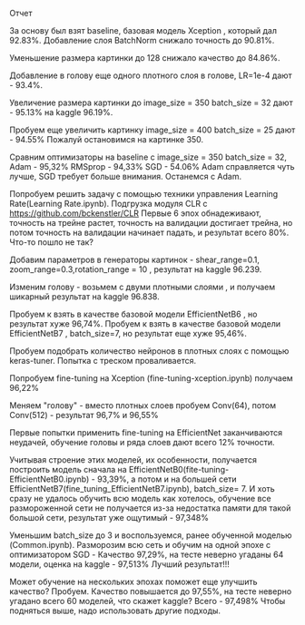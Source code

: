 Отчет 

За основу был взят baseline, базовая модель Xception , который дал 92.83%. Добавление слоя BatchNorm снижало точность до 90.81%. 

Уменьшение размера картинки до 128 снижало качество до 84.86%. 

Добавление в голову еще одного плотного слоя в голове, LR=1e-4 дают - 93.4%.

Увеличение размера картинки до image_size = 350 batch_size = 32 дают - 95.13% на kaggle 96.19%. 

Пробуем еще увеличить картинку image_size = 400 batch_size = 25 дают - 94.55% Пожалуй остановимся на картинке 350. 

Сравним оптимизаторы на baseline с image_size = 350 batch_size = 32, Adam - 95,32%  RMSprop - 94,33% SGD - 54.06% 
Adam справляется чуть лучше, SGD требует больше внимания.  Останемся с Adam. 

Попробуем решить задачу с помощью техники управления Learning Rate(Learning Rate.ipynb). Подгрузка модуля CLR c https://github.com/bckenstler/CLR
Первые 6 эпох обнадеживают, точность на трейне растет, точность на валидации достигает трейна, но потом точность на валидации начинает падать,
и  результат всего 80%. Что-то пошло не так?

Добавим параметров в генераторы картинок   -  shear_range=0.1, zoom_range=0.3,rotation_range = 10 , результат на kaggle 96.239.

Изменим голову - возьмем с двуми плотными слоями , и получаем шикарный результат на kaggle 96.838. 

Пробуем к взять в качестве базовой модели EfficientNetB6 , но результат хуже 96,74%. 
Пробуем к взять в качестве базовой модели EfficientNetB7 , batch_size=7, но результат еще хуже 95,46%. 

Пробуем подобрать количество нейронов в плотных слоях с помощью keras-tuner. Попытка с треском проваливается.

Попробуем fine-tuning на Xception (fine-tuning-xception.ipynb) получаем 96,22%

Меняем "голову" - вместо плотных слоев пробуем Conv(64), потом Conv(512) - результат 96,7% и 96,55%

Первые попытки применить fine-tuning на EfficientNet заканчиваются неудачей, обучение головы и ряда слоев дают всего 12% точности.

Учитывая строение этих моделей, их особенности, получается построить модель сначала на  EfficientNetB0(fite-tuning-EfficientNetB0.ipynb) - 93,39%, а потом и на большей сети EfficientNetB7(fine_tuning_EfficientNetB7.ipynb), batch_size= 7. И хоть сразу не удалось  обучить всю модель как хотелось, обучение все размороженной сети не получается из-за недостатка памяти для такой большой сети, результат уже ощутимый - 97,348%

Уменьшим batch_size до 3 и воспользуемся, ранее обученной моделью (Common.ipynb). Разморозим всю сеть и обучим на одной эпохе с оптимизатором SGD - Качество 97,29%, на тесте неверно угаданы 64 модели, оценка на kaggle - 97,513% Лучший результат!!!

Может обучение на нескольких эпохах поможет еще улучшить качество? Пробуем. Качество повышается до 97,55%, на тесте неверно угадано всего 60 моделей, что скажет kaggle? Всего  - 97,498% Чтобы подняться выше, надо использовать другие подходы.

